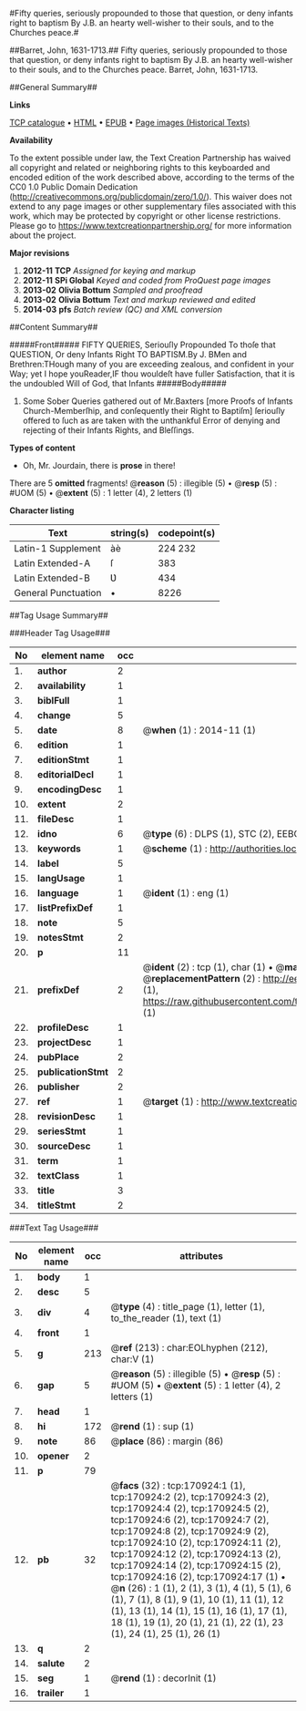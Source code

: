 #Fifty queries, seriously propounded to those that question, or deny infants right to baptism By J.B. an hearty well-wisher to their souls, and to the Churches peace.#

##Barret, John, 1631-1713.##
Fifty queries, seriously propounded to those that question, or deny infants right to baptism By J.B. an hearty well-wisher to their souls, and to the Churches peace.
Barret, John, 1631-1713.

##General Summary##

**Links**

[TCP catalogue](http://www.ota.ox.ac.uk/tcp/)  • 
[HTML](http://tei.it.ox.ac.uk/tcp/Texts-HTML/free/A78/A78189.html)  • 
[EPUB](http://tei.it.ox.ac.uk/tcp/Texts-EPUB/free/A78/A78189.epub) • 
[Page images (Historical Texts)](https://historicaltexts.jisc.ac.uk/eebo-99897741e)

**Availability**

To the extent possible under law, the Text Creation Partnership has waived all copyright and related or neighboring rights to this keyboarded and encoded edition of the work described above, according to the terms of the CC0 1.0 Public Domain Dedication (http://creativecommons.org/publicdomain/zero/1.0/). This waiver does not extend to any page images or other supplementary files associated with this work, which may be protected by copyright or other license restrictions. Please go to https://www.textcreationpartnership.org/ for more information about the project.

**Major revisions**

1. __2012-11__ __TCP__ *Assigned for keying and markup*
1. __2012-11__ __SPi Global__ *Keyed and coded from ProQuest page images*
1. __2013-02__ __Olivia Bottum__ *Sampled and proofread*
1. __2013-02__ __Olivia Bottum__ *Text and markup reviewed and edited*
1. __2014-03__ __pfs__ *Batch review (QC) and XML conversion*

##Content Summary##

#####Front#####
FIFTY QUERIES, Seriouſly Propounded To thoſe that QUESTION, Or deny Infants Right TO BAPTISM.By J. BMen and Brethren:THough many of you are exceeding zealous, and confident in your Way; yet I hope youReader,IF thou wouldeſt have fuller Satisfaction, that it is the undoubled Will of God, that Infants
#####Body#####

1. Some Sober Queries gathered out of Mr.Baxters [more Proofs of Infants Church-Memberſhip, and conſequently their Right to Baptiſm] ſeriouſly offered to ſuch as are taken with the unthankful Error of denying and rejecting of their Infants Rights, and Bleſſings.

**Types of content**

  * Oh, Mr. Jourdain, there is **prose** in there!

There are 5 **omitted** fragments! 
 @__reason__ (5) : illegible (5)  •  @__resp__ (5) : #UOM (5)  •  @__extent__ (5) : 1 letter (4), 2 letters (1)

**Character listing**


|Text|string(s)|codepoint(s)|
|---|---|---|
|Latin-1 Supplement|àè|224 232|
|Latin Extended-A|ſ|383|
|Latin Extended-B|Ʋ|434|
|General Punctuation|•|8226|

##Tag Usage Summary##

###Header Tag Usage###

|No|element name|occ|attributes|
|---|---|---|---|
|1.|__author__|2||
|2.|__availability__|1||
|3.|__biblFull__|1||
|4.|__change__|5||
|5.|__date__|8| @__when__ (1) : 2014-11 (1)|
|6.|__edition__|1||
|7.|__editionStmt__|1||
|8.|__editorialDecl__|1||
|9.|__encodingDesc__|1||
|10.|__extent__|2||
|11.|__fileDesc__|1||
|12.|__idno__|6| @__type__ (6) : DLPS (1), STC (2), EEBO-CITATION (1), PROQUEST (1), VID (1)|
|13.|__keywords__|1| @__scheme__ (1) : http://authorities.loc.gov/ (1)|
|14.|__label__|5||
|15.|__langUsage__|1||
|16.|__language__|1| @__ident__ (1) : eng (1)|
|17.|__listPrefixDef__|1||
|18.|__note__|5||
|19.|__notesStmt__|2||
|20.|__p__|11||
|21.|__prefixDef__|2| @__ident__ (2) : tcp (1), char (1)  •  @__matchPattern__ (2) : ([0-9\-]+):([0-9IVX]+) (1), (.+) (1)  •  @__replacementPattern__ (2) : http://eebo.chadwyck.com/downloadtiff?vid=$1&page=$2 (1), https://raw.githubusercontent.com/textcreationpartnership/Texts/master/tcpchars.xml#$1 (1)|
|22.|__profileDesc__|1||
|23.|__projectDesc__|1||
|24.|__pubPlace__|2||
|25.|__publicationStmt__|2||
|26.|__publisher__|2||
|27.|__ref__|1| @__target__ (1) : http://www.textcreationpartnership.org/docs/. (1)|
|28.|__revisionDesc__|1||
|29.|__seriesStmt__|1||
|30.|__sourceDesc__|1||
|31.|__term__|1||
|32.|__textClass__|1||
|33.|__title__|3||
|34.|__titleStmt__|2||


###Text Tag Usage###

|No|element name|occ|attributes|
|---|---|---|---|
|1.|__body__|1||
|2.|__desc__|5||
|3.|__div__|4| @__type__ (4) : title_page (1), letter (1), to_the_reader (1), text (1)|
|4.|__front__|1||
|5.|__g__|213| @__ref__ (213) : char:EOLhyphen (212), char:V (1)|
|6.|__gap__|5| @__reason__ (5) : illegible (5)  •  @__resp__ (5) : #UOM (5)  •  @__extent__ (5) : 1 letter (4), 2 letters (1)|
|7.|__head__|1||
|8.|__hi__|172| @__rend__ (1) : sup (1)|
|9.|__note__|86| @__place__ (86) : margin (86)|
|10.|__opener__|2||
|11.|__p__|79||
|12.|__pb__|32| @__facs__ (32) : tcp:170924:1 (1), tcp:170924:2 (2), tcp:170924:3 (2), tcp:170924:4 (2), tcp:170924:5 (2), tcp:170924:6 (2), tcp:170924:7 (2), tcp:170924:8 (2), tcp:170924:9 (2), tcp:170924:10 (2), tcp:170924:11 (2), tcp:170924:12 (2), tcp:170924:13 (2), tcp:170924:14 (2), tcp:170924:15 (2), tcp:170924:16 (2), tcp:170924:17 (1)  •  @__n__ (26) : 1 (1), 2 (1), 3 (1), 4 (1), 5 (1), 6 (1), 7 (1), 8 (1), 9 (1), 10 (1), 11 (1), 12 (1), 13 (1), 14 (1), 15 (1), 16 (1), 17 (1), 18 (1), 19 (1), 20 (1), 21 (1), 22 (1), 23 (1), 24 (1), 25 (1), 26 (1)|
|13.|__q__|2||
|14.|__salute__|2||
|15.|__seg__|1| @__rend__ (1) : decorInit (1)|
|16.|__trailer__|1||
